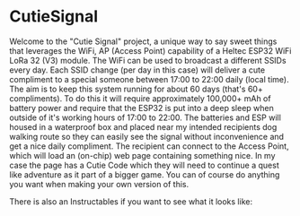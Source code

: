 # CutieSignal

Welcome to the "Cutie Signal" project, a unique way to say sweet things that leverages the WiFi, AP (Access Point) capability of a Heltec ESP32 WiFi LoRa 32 (V3) module. The WiFi can be used to broadcast a different SSIDs every day. Each SSID change (per day in this case) will deliver a cute compliment to a special someone between 17:00 to 22:00 daily (local time). The aim is to keep this system running for about 60 days (that's 60+ compliments). To do this it will require approximately 100,000+ mAh of battery power and require that the ESP32 is put into a deep sleep when outside of it's working hours of 17:00 to 22:00. The batteries and ESP will housed in a waterproof box and placed near my intended recipients dog walking route so they can easily see the signal without inconvenience and get a nice daily compliment. The recipient can connect to the Access Point, which will load an (on-chip) web page containing something nice. In my case the page has a Cutie Code which they will need to continue a quest like adventure as it part of a bigger game. You can of course do anything you want when making your own version of this.

There is also an Instructables if you want to see what it looks like:
